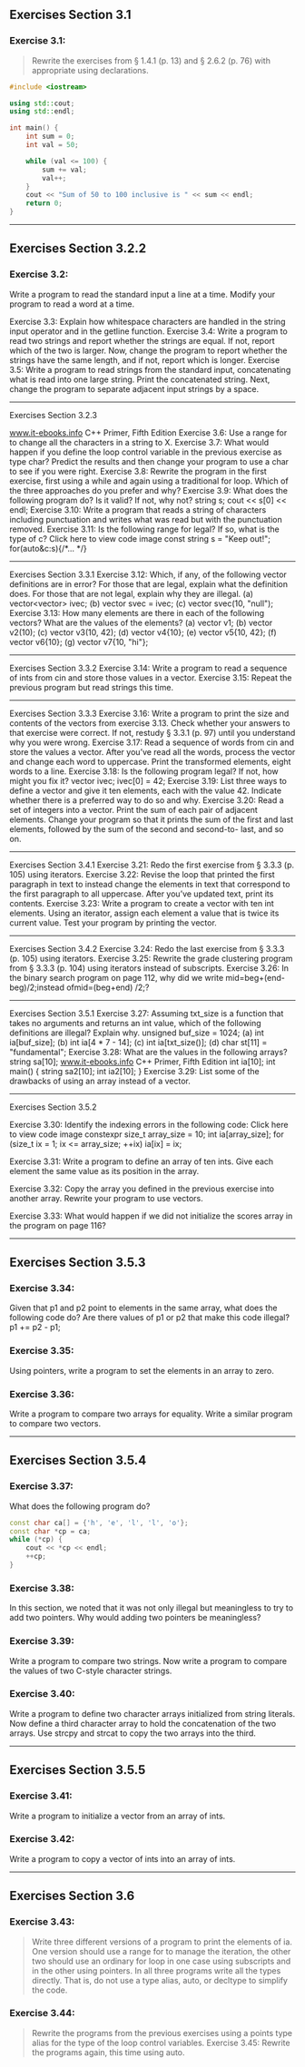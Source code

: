 ## Exercises Section 3.1
### Exercise 3.1: 

> Rewrite the exercises from § 1.4.1 (p. 13) and § 2.6.2 (p. 76) with appropriate using declarations.

```cpp
#include <iostream>

using std::cout;
using std::endl;

int main() {
	int sum = 0;
	int val = 50;

	while (val <= 100) {
		sum += val;
		val++;
	}
	cout << "Sum of 50 to 100 inclusive is " << sum << endl;
	return 0;
}
```
---

## Exercises Section 3.2.2
### Exercise 3.2: 

Write a program to read the standard input a line at a time.Modify your program to read a word at a time.Exercise 3.3: Explain how whitespace characters are handled in the stringinput operator and in the getline function.Exercise 3.4: Write a program to read two strings and report whether the strings are equal. If not, report which of the two is larger. Now, change the program to report whether the strings have the same length, and if not, report which is longer.Exercise 3.5: Write a program to read strings from the standard input, concatenating what is read into one large string. Print the concatenated string. Next, change the program to separate adjacent input strings by a space.

---

Exercises Section 3.2.3   www.it-ebooks.info
C++ Primer, Fifth EditionExercise 3.6: Use a range for to change all the characters in a string to X.Exercise 3.7: What would happen if you define the loop control variable in the previous exercise as type char? Predict the results and then change your program to use a char to see if you were right.Exercise 3.8: Rewrite the program in the first exercise, first using a while and again using a traditional for loop. Which of the three approaches do you prefer and why?Exercise 3.9: What does the following program do? Is it valid? If not, why not?string s;cout << s[0] << endl;Exercise 3.10: Write a program that reads a string of characters including punctuation and writes what was read but with the punctuation removed.Exercise 3.11: Is the following range for legal? If so, what is the type of c?Click here to view code imageconst string s = "Keep out!"; for(auto&c:s){/*... */}


---
Exercises Section 3.3.1Exercise 3.12: Which, if any, of the following vector definitions are in error? For those that are legal, explain what the definition does. For those that are not legal, explain why they are illegal.(a) vector<vector<int>> ivec; (b) vector<string> svec = ivec;(c) vector<string> svec(10, "null");Exercise 3.13: How many elements are there in each of the followingvectors? What are the values of the elements? (a) vector<int> v1;(b) vector<int> v2(10);(c) vector<int> v3(10, 42);(d) vector<int> v4{10};(e) vector<int> v5{10, 42};(f) vector<string> v6{10};(g) vector<string> v7{10, "hi"};

---

Exercises Section 3.3.2Exercise 3.14: Write a program to read a sequence of ints from cin andstore those values in a vector.Exercise 3.15: Repeat the previous program but read strings this time.

---

Exercises Section 3.3.3Exercise 3.16: Write a program to print the size and contents of the vectors from exercise 3.13. Check whether your answers to that exercise were correct. If not, restudy § 3.3.1 (p. 97) until you understand why you were wrong.Exercise 3.17: Read a sequence of words from cin and store the values a vector. After you’ve read all the words, process the vector and change each word to uppercase. Print the transformed elements, eight words to a line.Exercise 3.18: Is the following program legal? If not, how might you fix it? vector<int> ivec;ivec[0] = 42;Exercise 3.19: List three ways to define a vector and give it ten elements, each with the value 42. Indicate whether there is a preferred way to do so and why.Exercise 3.20: Read a set of integers into a vector. Print the sum of each pair of adjacent elements. Change your program so that it prints the sum of the first and last elements, followed by the sum of the second and second-to- last, and so on.

---

  Exercises Section 3.4.1Exercise 3.21: Redo the first exercise from § 3.3.3 (p. 105) using iterators.Exercise 3.22: Revise the loop that printed the first paragraph in text to instead change the elements in text that correspond to the first paragraph to all uppercase. After you’ve updated text, print its contents.Exercise 3.23: Write a program to create a vector with ten int elements. Using an iterator, assign each element a value that is twice its current value. Test your program by printing the vector.

---

Exercises Section 3.4.2Exercise 3.24: Redo the last exercise from § 3.3.3 (p. 105) using iterators.Exercise 3.25: Rewrite the grade clustering program from § 3.3.3 (p. 104) using iterators instead of subscripts.Exercise 3.26: In the binary search program on page 112, why did we write mid=beg+(end-beg)/2;instead ofmid=(beg+end) /2;?

---

Exercises Section 3.5.1Exercise 3.27: Assuming txt_size is a function that takes no arguments and returns an int value, which of the following definitions are illegal? Explain why.unsigned buf_size = 1024; (a) int ia[buf_size];(b) int ia[4 * 7 - 14]; (c) int ia[txt_size()];(d) char st[11] = "fundamental";Exercise 3.28: What are the values in the following arrays? string sa[10];www.it-ebooks.info
C++ Primer, Fifth Editionint ia[10]; int main() {string sa2[10];int ia2[10]; }Exercise 3.29: List some of the drawbacks of using an array instead of a vector.

---

Exercises Section 3.5.2Exercise 3.30: Identify the indexing errors in the following code:Click here to view code imageconstexpr size_t array_size = 10;int ia[array_size];for (size_t ix = 1; ix <= array_size; ++ix)ia[ix] = ix;Exercise 3.31: Write a program to define an array of ten ints. Give eachelement the same value as its position in the array.Exercise 3.32: Copy the array you defined in the previous exercise intoanother array. Rewrite your program to use vectors.Exercise 3.33: What would happen if we did not initialize the scores arrayin the program on page 116?

---

 ## Exercises Section 3.5.3### Exercise 3.34: 

Given that p1 and p2 point to elements in the same array, what does the following code do? Are there values of p1 or p2 that make this code illegal?p1 += p2 - p1;### Exercise 3.35: 

Using pointers, write a program to set the elements in an array to zero.### Exercise 3.36: 

Write a program to compare two arrays for equality. Write a similar program to compare two vectors.

---

## Exercises Section 3.5.4### Exercise 3.37: 

What does the following program do?
```cpp
const char ca[] = {'h', 'e', 'l', 'l', 'o'}; 
const char *cp = ca;while (*cp) {	cout << *cp << endl;	++cp; 
}
```
### Exercise 3.38: 

In this section, we noted that it was not only illegal but meaningless to try to add two pointers. Why would adding two pointers be meaningless?### Exercise 3.39: 

Write a program to compare two strings. Now write a program to compare the values of two C-style character strings.### Exercise 3.40: 

Write a program to define two character arrays initialized from string literals. Now define a third character array to hold the concatenation of the two arrays. Use strcpy and strcat to copy the two arrays into the third.

---

## Exercises Section 3.5.5
### Exercise 3.41: 

Write a program to initialize a vector from an array of ints.### Exercise 3.42: 

Write a program to copy a vector of ints into an array of ints.

---

## Exercises Section 3.6
### Exercise 3.43: 

> Write three different versions of a program to print the elements of ia. One version should use a range for to manage the iteration, the other two should use an ordinary for loop in one case using subscripts and in the other using pointers. In all three programs write all the types directly. That is, do not use a type alias, auto, or decltype to simplify the code.### Exercise 3.44: 

> Rewrite the programs from the previous exercises using apoints type alias for the type of the loop control variables.Exercise 3.45: Rewrite the programs again, this time using auto.


